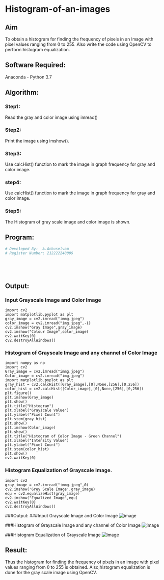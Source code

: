 # Histogram-of-an-images
## Aim
To obtain a histogram for finding the frequency of pixels in an Image with pixel values ranging from 0 to 255. Also write the code using OpenCV to perform histogram equalization.

## Software Required:
Anaconda - Python 3.7

## Algorithm:
### Step1:
Read the gray and color image using imread()

### Step2:
Print the image using imshow().



### Step3:
Use calcHist() function to mark the image in graph frequency for gray and color image.

### step4:
Use calcHist() function to mark the image in graph frequency for gray and color image.

### Step5:
The Histogram of gray scale image and color image is shown.


## Program:
```python
# Developed By:  A.Anbuselvam
# Register Number: 212222240009






```
## Output:
### Input Grayscale Image and Color Image
```
import cv2
import matplotlib.pyplot as plt
gray_image = cv2.imread("immg.jpeg")
color_image = cv2.imread("img.jpeg",-1)
cv2.imshow("Gray Image",gray_image)
cv2.imshow("Colour Image",color_image)
cv2.waitKey(0)
cv2.destroyAllWindows()
```


### Histogram of Grayscale Image and any channel of Color Image
```
import numpy as np
import cv2
Gray_image = cv2.imread("immg.jpeg")
Color_image = cv2.imread("img.jpeg")
import matplotlib.pyplot as plt
gray_hist = cv2.calcHist([Gray_image],[0],None,[256],[0,256])
color_hist = cv2.calcHist([Color_image],[0],None,[256],[0,256])
plt.figure()
plt.imshow(Gray_image)
plt.show()
plt.title("Histogram")
plt.xlabel("Grayscale Value")
plt.ylabel("Pixel Count")
plt.stem(gray_hist)
plt.show()
plt.imshow(Color_image)
plt.show()
plt.title("Histogram of Color Image - Green Channel")
plt.xlabel("Intensity Value")
plt.ylabel("Pixel Count")
plt.stem(color_hist)
plt.show()
cv2.waitKey(0)
```


### Histogram Equalization of Grayscale Image.
```
import cv2
gray_image = cv2.imread("immg.jpeg",0)
cv2.imshow('Grey Scale Image',gray_image)
equ = cv2.equalizeHist(gray_image)
cv2.imshow("Equalized Image",equ)
cv2.waitKey(0)
cv2.destroyAllWindows()
```
###Output:
###Input Grayscale Image and Color Image
![image](https://github.com/anbuselvamA/Histogram-of-an-images/assets/119559871/5b8c5ed4-bb54-4305-b709-20ed860a08e7)


###Histogram of Grayscale Image and any channel of Color Image
![image](https://github.com/anbuselvamA/Histogram-of-an-images/assets/119559871/87cc284f-00f0-496c-b95b-e9bfddfbfb88)

###Histogram Equalization of Grayscale Image
![image](https://github.com/anbuselvamA/Histogram-of-an-images/assets/119559871/446c6942-6889-49ab-813c-5efdd0c53d27)



## Result:
Thus the histogram for finding the frequency of pixels in an image with pixel values ranging from 0 to 255 is obtained. Also,histogram equalization is done for the gray scale image using OpenCV.
